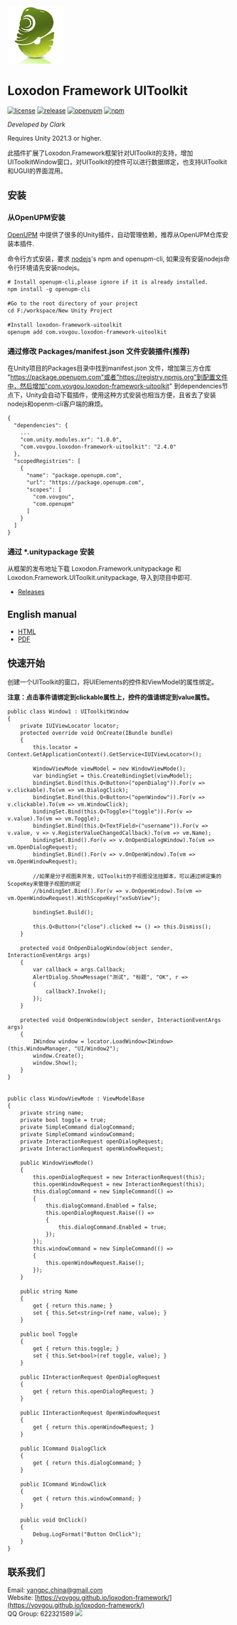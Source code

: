 ![](docs/images/icon.png)

# Loxodon Framework UIToolkit

[![license](https://img.shields.io/github/license/vovgou/loxodon-framework?color=blue)](https://github.com/vovgou/loxodon-framework/blob/master/LICENSE) [![release](https://img.shields.io/github/v/tag/vovgou/loxodon-framework?label=release)](https://github.com/vovgou/loxodon-framework/releases)
[![openupm](https://img.shields.io/npm/v/com.vovgou.loxodon-framework-uitoolkit?label=openupm&registry_uri=https://package.openupm.com)](https://openupm.com/packages/com.vovgou.loxodon-framework-uitoolkit/)
[![npm](https://img.shields.io/npm/v/com.vovgou.loxodon-framework-uitoolkit)](https://www.npmjs.com/package/com.vovgou.loxodon-framework-uitoolkit)


*Developed by Clark*

Requires Unity 2021.3 or higher.

此插件扩展了Loxodon.Framework框架针对UIToolkit的支持，增加UIToolkitWindow窗口，对UIToolkit的控件可以进行数据绑定，也支持UIToolkit和UGUI的界面混用。

## 安装

### 从OpenUPM安装

[OpenUPM](https://openupm.com/) 中提供了很多的Unity插件，自动管理依赖，推荐从OpenUPM仓库安装本插件.

命令行方式安装，要求 [nodejs](https://nodejs.org/en/download/)'s npm and openupm-cli, 如果没有安装nodejs命令行环境请先安装nodejs。

    # Install openupm-cli,please ignore if it is already installed.
    npm install -g openupm-cli

    #Go to the root directory of your project
    cd F:/workspace/New Unity Project

    #Install loxodon-framework-uitoolkit
    openupm add com.vovgou.loxodon-framework-uitoolkit

### 通过修改 Packages/manifest.json 文件安装插件(推荐)

在Unity项目的Packages目录中找到manifest.json 文件，增加第三方仓库 "https://package.openupm.com"或者"https://registry.npmjs.org"到配置文件中，然后增加"com.vovgou.loxodon-framework-uitoolkit" 到dependencies节点下，Unity会自动下载插件，使用这种方式安装也相当方便，且省去了安装nodejs和openm-cli客户端的麻烦。

    {
      "dependencies": {
        ...
        "com.unity.modules.xr": "1.0.0",
        "com.vovgou.loxodon-framework-uitoolkit": "2.4.0"
      },
      "scopedRegistries": [
        {
          "name": "package.openupm.com",
          "url": "https://package.openupm.com",
          "scopes": [
            "com.vovgou",
            "com.openupm"
          ]
        }
      ]
    }


### 通过 *.unitypackage 安装

从框架的发布地址下载 Loxodon.Framework.unitypackage 和 Loxodon.Framework.UIToolkit.unitypackage, 导入到项目中即可.

- [Releases](https://github.com/vovgou/loxodon-framework/releases)

## English manual

- [HTML](https://github.com/vovgou/loxodon-framework/blob/master/docs/LoxodonFramework_en.md)
- [PDF](https://github.com/vovgou/loxodon-framework/blob/master/docs/LoxodonFramework_en.pdf)

## 快速开始

创建一个UIToolkit的窗口，将UIElements的控件和ViewModel的属性绑定。

**注意：点击事件请绑定到clickable属性上，控件的值请绑定到value属性。**

	public class Window1 : UIToolkitWindow
    {
        private IUIViewLocator locator;
        protected override void OnCreate(IBundle bundle)
        {            
            this.locator = Context.GetApplicationContext().GetService<IUIViewLocator>();

			WindowViewMode viewModel = new WindowViewMode();
            var bindingSet = this.CreateBindingSet(viewModel);
            bindingSet.Bind(this.Q<Button>("openDialog")).For(v => v.clickable).To(vm => vm.DialogClick);
            bindingSet.Bind(this.Q<Button>("openWindow")).For(v => v.clickable).To(vm => vm.WindowClick);
			bindingSet.Bind(this.Q<Toggle>("toggle")).For(v => v.value).To(vm => vm.Toggle);
            bindingSet.Bind(this.Q<TextField>("username")).For(v => v.value, v => v.RegisterValueChangedCallback).To(vm => vm.Name);
            bindingSet.Bind().For(v => v.OnOpenDialogWindow).To(vm => vm.OpenDialogRequest);
            bindingSet.Bind().For(v => v.OnOpenWindow).To(vm => vm.OpenWindowRequest);

            //如果是分子视图来开发，UIToolkit的子视图没法挂脚本，可以通过绑定集的ScopeKey来管理子视图的绑定
            //bindingSet.Bind().For(v => v.OnOpenWindow).To(vm => vm.OpenWindowRequest).WithScopeKey("xxSubView");

            bindingSet.Build();

            this.Q<Button>("close").clicked += () => this.Dismiss();
        }

        protected void OnOpenDialogWindow(object sender, InteractionEventArgs args)
        {
            var callback = args.Callback;
            AlertDialog.ShowMessage("测试", "标题", "OK", r =>
            {
                callback?.Invoke();
            });
        }

        protected void OnOpenWindow(object sender, InteractionEventArgs args)
        {
            IWindow window = locator.LoadWindow<IWindow>(this.WindowManager, "UI/Window2");
            window.Create();
            window.Show();
        }
    }


	public class WindowViewMode : ViewModelBase
    {
		private string name;
		private bool toggle = true;
        private SimpleCommand dialogCommand;
        private SimpleCommand windowCommand;
        private InteractionRequest openDialogRequest;
        private InteractionRequest openWindowRequest;

        public WindowViewMode()
        {
            this.openDialogRequest = new InteractionRequest(this);
            this.openWindowRequest = new InteractionRequest(this);
            this.dialogCommand = new SimpleCommand(() =>
            {
                this.dialogCommand.Enabled = false;
                this.openDialogRequest.Raise(() =>
                {
                    this.dialogCommand.Enabled = true;
                });
            });
            this.windowCommand = new SimpleCommand(() =>
            {
                this.openWindowRequest.Raise();
            });
        }

		public string Name
        {
            get { return this.name; }
            set { this.Set<string>(ref name, value); }
        }

		public bool Toggle
        {
            get { return this.toggle; }
            set { this.Set<bool>(ref toggle, value); }
        }

        public IInteractionRequest OpenDialogRequest
        {
            get { return this.openDialogRequest; }
        }

        public IInteractionRequest OpenWindowRequest
        {
            get { return this.openWindowRequest; }
        }

        public ICommand DialogClick
        {
            get { return this.dialogCommand; }
        }

        public ICommand WindowClick
        {
            get { return this.windowCommand; }
        }

        public void OnClick()
        {
            Debug.LogFormat("Button OnClick");
        }
    }


## 联系我们
Email: [yangpc.china@gmail.com](mailto:yangpc.china@gmail.com)   
Website: [https://vovgou.github.io/loxodon-framework/](https://vovgou.github.io/loxodon-framework/)  
QQ Group: 622321589 [![](https://pub.idqqimg.com/wpa/images/group.png)](https:////shang.qq.com/wpa/qunwpa?idkey=71c1e43c24900ee84aeffc76fb67c0bacddc3f62a516fe80eae6b9521f872c59)
